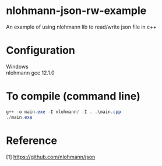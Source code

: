 # nlohmann-json-rw-example
An example of using nlohmann lib to read/write json file in c++

# Configuration
Windows  
nlohmann
gcc 12.1.0  

# To compile (command line)
```powershell
g++ -o main.exe -I nlohmann/ -I . .\main.cpp
./main.exe
```

# Reference
[1] https://github.com/nlohmann/json  
